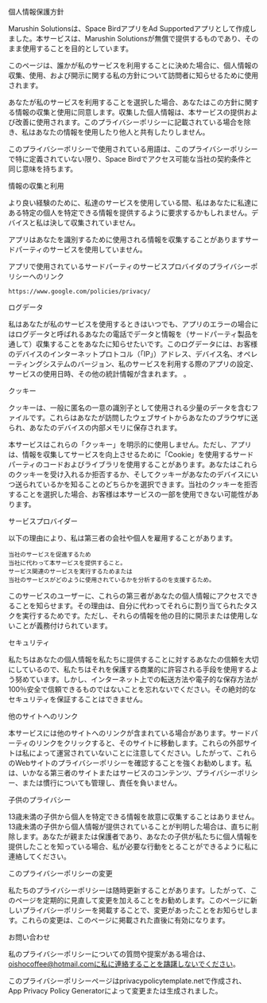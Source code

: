 個人情報保護方針

Marushin Solutionsは、Space BirdアプリをAd Supportedアプリとして作成しました。本サービスは、Marushin Solutionsが無償で提供するものであり、そのまま使用することを目的としています。

このページは、誰かが私のサービスを利用することに決めた場合に、個人情報の収集、使用、および開示に関する私の方針について訪問者に知らせるために使用されます。

あなたが私のサービスを利用することを選択した場合、あなたはこの方針に関する情報の収集と使用に同意します。収集した個人情報は、本サービスの提供および改善に使用されます。このプライバシーポリシーに記載されている場合を除き、私はあなたの情報を使用したり他人と共有したりしません。

このプライバシーポリシーで使用されている用語は、このプライバシーポリシーで特に定義されていない限り、Space Birdでアクセス可能な当社の契約条件と同じ意味を持ちます。

情報の収集と利用

より良い経験のために、私達のサービスを使用している間、私はあなたに私達にある特定の個人を特定できる情報を提供するように要求するかもしれません。デバイスと私は決して収集されていません。

アプリはあなたを識別するために使用される情報を収集することがありますサードパーティのサービスを使用していません。

アプリで使用されているサードパーティのサービスプロバイダのプライバシーポリシーへのリンク

    https://www.google.com/policies/privacy/

ログデータ

私はあなたが私のサービスを使用するときはいつでも、アプリのエラーの場合にはログデータと呼ばれるあなたの電話でデータと情報を（サードパーティ製品を通して）収集することをあなたに知らせたいです。このログデータには、お客様のデバイスのインターネットプロトコル（「IP」）アドレス、デバイス名、オペレーティングシステムのバージョン、私のサービスを利用する際のアプリの設定、サービスの使用日時、その他の統計情報が含まれます。 。

クッキー

クッキーは、一般に匿名の一意の識別子として使用される少量のデータを含むファイルです。これらはあなたが訪問したウェブサイトからあなたのブラウザに送られ、あなたのデバイスの内部メモリに保存されます。

本サービスはこれらの「クッキー」を明示的に使用しません。ただし、アプリは、情報を収集してサービスを向上させるために「Cookie」を使用するサードパーティのコードおよびライブラリを使用することがあります。あなたはこれらのクッキーを受け入れるか拒否するか、そしてクッキーがあなたのデバイスにいつ送られているかを知ることのどちらかを選択できます。当社のクッキーを拒否することを選択した場合、お客様は本サービスの一部を使用できない可能性があります。

サービスプロバイダー

以下の理由により、私は第三者の会社や個人を雇用することがあります。

    当社のサービスを促進するため
    当社に代わって本サービスを提供すること。
    サービス関連のサービスを実行するためまたは
    当社のサービスがどのように使用されているかを分析するのを支援するため。

このサービスのユーザーに、これらの第三者があなたの個人情報にアクセスできることを知らせます。その理由は、自分に代わってそれらに割り当てられたタスクを実行するためです。ただし、それらの情報を他の目的に開示または使用しないことが義務付けられています。

セキュリティ

私たちはあなたの個人情報を私たちに提供することに対するあなたの信頼を大切にしているので、私たちはそれを保護する商業的に許容される手段を使用するよう努めています。しかし、インターネット上での転送方法や電子的な保存方法が100％安全で信頼できるものではないことを忘れないでください。その絶対的なセキュリティを保証することはできません。

他のサイトへのリンク

本サービスには他のサイトへのリンクが含まれている場合があります。サードパーティのリンクをクリックすると、そのサイトに移動します。これらの外部サイトは私によって運営されていないことに注意してください。したがって、これらのWebサイトのプライバシーポリシーを確認することを強くお勧めします。私は、いかなる第三者のサイトまたはサービスのコンテンツ、プライバシーポリシー、または慣行についても管理し、責任を負いません。

子供のプライバシー

13歳未満の子供から個人を特定できる情報を故意に収集することはありません。13歳未満の子供から個人情報が提供されていることが判明した場合は、直ちに削除します。あなたが親または保護者であり、あなたの子供が私たちに個人情報を提供したことを知っている場合、私が必要な行動をとることができるように私に連絡してください。

このプライバシーポリシーの変更

私たちのプライバシーポリシーは随時更新することがあります。したがって、このページを定期的に見直して変更を加えることをお勧めします。このページに新しいプライバシーポリシーを掲載することで、変更があったことをお知らせします。これらの変更は、このページに掲載された直後に有効になります。

お問い合わせ

私のプライバシーポリシーについての質問や提案がある場合は、oishocoffee@hotmail.comに私に連絡することを躊躇しないでください。

このプライバシーポリシーページはprivacypolicytemplate.netで作成され、App Privacy Policy Generatorによって変更または生成されました。

